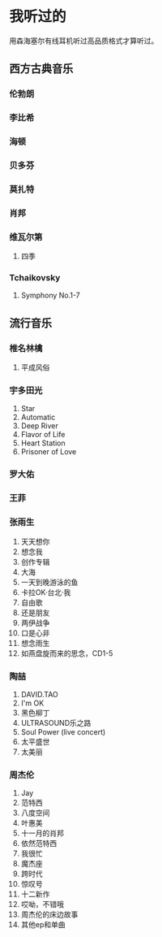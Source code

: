 # 我听过的
用森海塞尔有线耳机听过高品质格式才算听过。
## 西方古典音乐
### 伦勃朗
### 李比希
### 海顿
### 贝多芬
### 莫扎特
### 肖邦
### 维瓦尔第
1. 四季
### Tchaikovsky
1. Symphony No.1-7
## 流行音乐
### 椎名林檎
1. 平成风俗
### 宇多田光
1. Star
2. Automatic
3. Deep River
4. Flavor of Life
5. Heart Station
6. Prisoner of Love
### 罗大佑
### 王菲
### 张雨生
1. 天天想你
2. 想念我
3. 创作专辑
4. 大海
5. 一天到晚游泳的鱼
6. 卡拉OK·台北·我
7. 自由歌
8. 还是朋友
9. 两伊战争
10. 口是心非
11. 想念雨生
12. 如燕盘旋而来的思念，CD1-5
### 陶喆
1. DAVID.TAO
2. I'm OK
3. 黑色柳丁
4. ULTRASOUND乐之路
5. Soul Power (live concert)
6. 太平盛世
7. 太美丽
### 周杰伦
1. Jay
2. 范特西
3. 八度空间
4. 叶惠美
5. 十一月的肖邦
6. 依然范特西
7. 我很忙
8. 魔杰座
9. 跨时代
10. 惊叹号
11. 十二新作
12. 哎呦，不错哦
13. 周杰伦的床边故事
14. 其他ep和单曲
